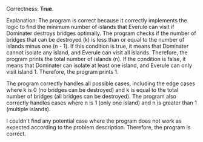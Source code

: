 Correctness: **True**.

Explanation: The program is correct because it correctly implements the logic to find the minimum number of islands that Everule can visit if Dominater destroys bridges optimally. The program checks if the number of bridges that can be destroyed (k) is less than or equal to the number of islands minus one (n - 1). If this condition is true, it means that Dominater cannot isolate any island, and Everule can visit all islands. Therefore, the program prints the total number of islands (n). If the condition is false, it means that Dominater can isolate at least one island, and Everule can only visit island 1. Therefore, the program prints 1.

The program correctly handles all possible cases, including the edge cases where k is 0 (no bridges can be destroyed) and k is equal to the total number of bridges (all bridges can be destroyed). The program also correctly handles cases where n is 1 (only one island) and n is greater than 1 (multiple islands).

I couldn't find any potential case where the program does not work as expected according to the problem description. Therefore, the program is correct.
